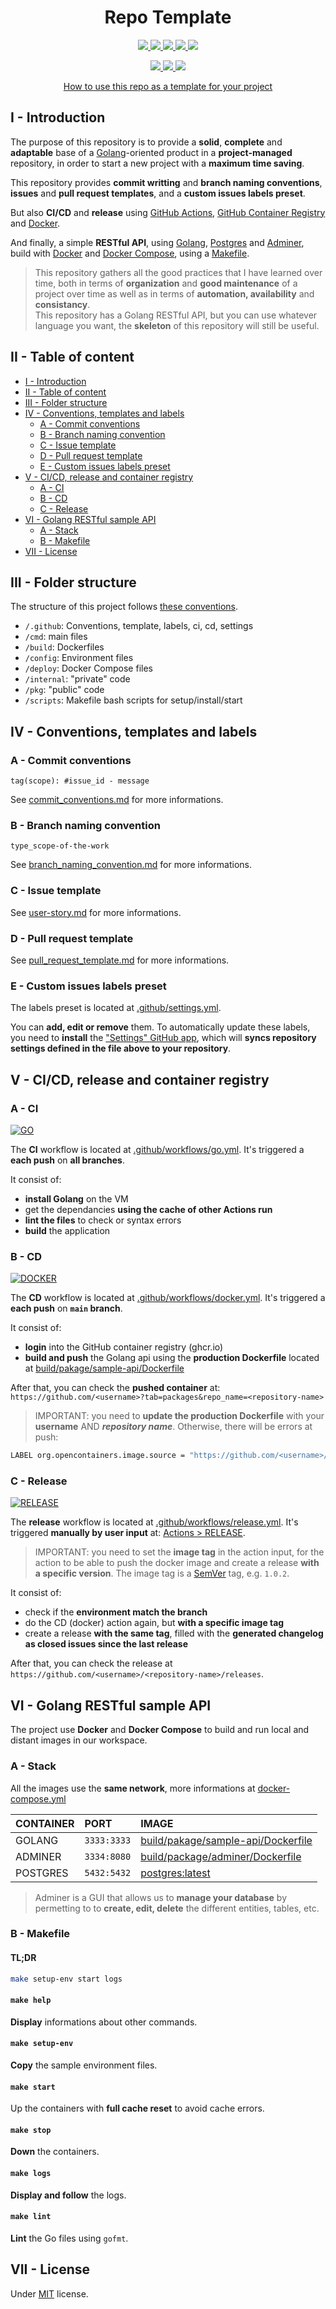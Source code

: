 <h1 align="center">Repo Template</h1>
<p align="center">
    <a href="https://github.com/blyndusk/repo-template/releases">
      <img src="https://img.shields.io/github/v/release/blyndusk/repo-template"/>
    </a>
    <a href="https://github.com/blyndusk/repo-template/commits/main">
      <img src="https://img.shields.io/github/release-date/blyndusk/repo-template"/>
    </a>
    <a href="https://github.com/blyndusk/repo-template/issues">
      <img src="https://img.shields.io/github/issues/blyndusk/repo-template"/>
    </a>
    <a href="https://github.com/blyndusk/repo-template/pulls">
      <img src="https://img.shields.io/github/issues-pr/blyndusk/repo-template"/>
    </a>
    <a href="https://github.com/blyndusk/repo-template/blob/main/LICENSE">
      <img src="https://img.shields.io/github/license/blyndusk/repo-template"/>
    </a>
</p>

<p align="center">
  <a href="https://github.com/blyndusk/repo-template/actions/workflows/go.yml">
      <img src="https://github.com/blyndusk/repo-template/actions/workflows/go.yml/badge.svg"/>
    </a>
     <a href="https://github.com/blyndusk/repo-template/actions/workflows/docker.yml">
      <img src="https://github.com/blyndusk/repo-template/actions/workflows/docker.yml/badge.svg"/>
    </a>
     <a href="https://github.com/blyndusk/repo-template/actions/workflows/release.yml">
      <img src="https://github.com/blyndusk/repo-template/actions/workflows/release.yml/badge.svg"/>
    </a>
</p>

<p align="center">
  <a href="https://docs.github.com/en/github/creating-cloning-and-archiving-repositories/creating-a-repository-on-github/creating-a-repository-from-a-template">How to use this repo as a template for your project</a>
</p>

## I - Introduction

The purpose of this repository is to provide a **solid**, **complete** and **adaptable** base of a [Golang](https://golang.org/)-oriented product in a **project-managed** repository, in order to start a new project with a **maximum time saving**.

This repository provides **commit writting** and **branch naming conventions**, **issues** and **pull request templates**, and a **custom issues labels preset**.

But also **CI/CD** and **release** using [GitHub Actions](https://github.com/features/actions), [GitHub Container Registry](https://github.com/features/packages) and [Docker](https://www.docker.com/).

And finally, a simple **RESTful API**, using [Golang](https://golang.org/), [Postgres](https://www.postgresql.org/) and [Adminer](https://www.adminer.org/), build with [Docker](https://www.docker.com/) and [Docker Compose](https://docs.docker.com/compose/), using a [Makefile](<https://en.wikipedia.org/wiki/Make_(software)>).

> This repository gathers all the good practices that I have learned over time, both in terms of **organization** and **good maintenance** of a project over time as well as in terms of **automation, availability** and **consistancy**.<br/>This repository has a Golang RESTful API, but you can use whatever language you want, the **skeleton** of this repository will still be useful.

## II - Table of content

- [I - Introduction](#i---introduction)
- [II - Table of content](#ii---table-of-content)
- [III - Folder structure](#iii---folder-structure)
- [IV - Conventions, templates and labels](#iv---conventions-templates-and-labels)
  - [A - Commit conventions](#a---commit-conventions)
  - [B - Branch naming convention](#b---branch-naming-convention)
  - [C - Issue template](#c---issue-template)
  - [D - Pull request template](#d---pull-request-template)
  - [E - Custom issues labels preset](#e---custom-issues-labels-preset)
- [V - CI/CD, release and container registry](#v---cicd-release-and-container-registry)
  - [A - CI](#a---ci)
  - [B - CD](#b---cd)
  - [C - Release](#c---release)
- [VI - Golang RESTful sample API](#vi---golang-restful-sample-api)
  - [A - Stack](#a---stack)
  - [B - Makefile](#b---makefile)
- [VII - License](#vii---license)

## III - Folder structure

The structure of this project follows [these conventions](https://github.com/golang-standards/project-layout).

- `/.github`: Conventions, template, labels, ci, cd, settings
- `/cmd`: main files
- `/build`: Dockerfiles
- `/config`: Environment files
- `/deploy`: Docker Compose files
- `/internal`: "private" code
- `/pkg`: "public" code
- `/scripts`: Makefile bash scripts for setup/install/start

## IV - Conventions, templates and labels

### A - Commit conventions

```
tag(scope): #issue_id - message
```

See [commit_conventions.md](.github/commit_conventions.md) for more informations.

### B - Branch naming convention

```
type_scope-of-the-work
```

See [branch_naming_convention.md](.github/branch_naming_convention.md) for more informations.

### C - Issue template

See [user-story.md](.github/ISSUE_TEMPLATE/user-story.md) for more informations.

### D - Pull request template

See [pull_request_template.md](.github/pull_request_template.md) for more informations.

### E - Custom issues labels preset

The labels preset is located at [.github/settings.yml](.github/settings.yml).

You can **add, edit or remove** them. To automatically update these labels, you need to **install** the ["Settings" GitHub app](https://github.com/apps/settings), which will **syncs repository settings defined in the file above to your repository**.

## V - CI/CD, release and container registry

### A - CI

[![GO](https://github.com/blyndusk/repo-template/actions/workflows/go.yml/badge.svg)](https://github.com/blyndusk/repo-template/actions/workflows/go.yml)

The **CI** workflow is located at [.github/workflows/go.yml](.github/workflows/go.yml). It's triggered a **each push** on **all branches**.

It consist of:

- **install Golang** on the VM
- get the dependancies **using the cache of other Actions run**
- **lint the files** to check or syntax errors
- **build** the application

### B - CD

[![DOCKER](https://github.com/blyndusk/repo-template/actions/workflows/docker.yml/badge.svg)](https://github.com/blyndusk/repo-template/actions/workflows/docker.yml)

The **CD** workflow is located at [.github/workflows/docker.yml](.github/workflows/docker.yml). It's triggered a **each push** on **`main` branch**.

It consist of:

- **login** into the GitHub container registry (ghcr.io)
- **build and push** the Golang api using the **production Dockerfile** located at [build/pakage/sample-api/Dockerfile](build/pakage/sample-api/Dockerfile)

After that, you can check the **pushed container** at: `https://github.com/<username>?tab=packages&repo_name=<repository-name>`

> IMPORTANT: you need to **update the production Dockerfile** with your **username** AND **_repository name_**. Otherwise, there will be errors at push:

```bash
LABEL org.opencontainers.image.source = "https://github.com/<username>/<repository-name>"
```

### C - Release

[![RELEASE](https://github.com/blyndusk/repo-template/actions/workflows/release.yml/badge.svg)](https://github.com/blyndusk/repo-template/actions/workflows/release.yml)

The **release** workflow is located at [.github/workflows/release.yml](.github/workflows/release.yml). It's triggered **manually by user input** at: [Actions > RELEASE](https://github.com/blyndusk/repo-template/actions/workflows/release.yml).

> IMPORTANT: you need to set the **image tag** in the action input, for the action to be able to push the docker image and create a release **with a specific version**. The image tag is a [SemVer](https://en.wikipedia.org/wiki/Software_versioning) tag, e.g. `1.0.2`.

It consist of:

- check if the **environment match the branch**
- do the CD (docker) action again, but **with a specific image tag**
- create a release **with the same tag**, filled with the **generated changelog as closed issues since the last release**

After that, you can check the release at `https://github.com/<username>/<repository-name>/releases`.

## VI - Golang RESTful sample API

The project use **Docker** and **Docker Compose** to build and run local and distant images in our workspace.

### A - Stack

All the images use the **same network**, more informations at [docker-compose.yml](docker-compose.yml)

| CONTAINER | PORT        | IMAGE                                                    |
| :-------- | :---------- | :------------------------------------------------------- |
| GOLANG    | `3333:3333` | [build/pakage/sample-api/Dockerfile](build/pakage/sample-api/Dockerfile) |
| ADMINER   | `3334:8080` | [build/package/adminer/Dockerfile](build/package/adminer/Dockerfile) |
| POSTGRES  | `5432:5432` | [postgres:latest](https://hub.docker.com/_/postgres)     |

> Adminer is a GUI that allows us to **manage your database** by permetting to to **create, edit, delete** the different entities, tables, etc.

### B - Makefile

#### TL;DR <!-- omit in toc -->

```bash
make setup-env start logs
```

#### `make help` <!-- omit in toc -->

**Display** informations about other commands.

#### `make setup-env` <!-- omit in toc -->

**Copy** the sample environment files.

#### `make start` <!-- omit in toc -->

Up the containers with **full cache reset** to avoid cache errors.

#### `make stop` <!-- omit in toc -->

**Down** the containers.

#### `make logs` <!-- omit in toc -->

**Display and follow** the logs.

#### `make lint` <!-- omit in toc -->

**Lint** the Go files using `gofmt`.

## VII - License

Under [MIT](./LICENSE) license. 
